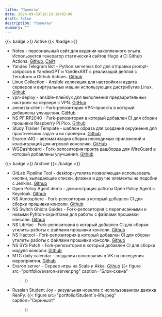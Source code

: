 ```yaml
---
title: 'Проекты'
date: 2024-09-09T18:10:19+03:00
draft: false
description: "Проекты"
summary: ""
---
```


{{< badge >}}
Active
{{< /badge >}}
* Notes - персональный сайт для ведения накопленного опыта. Используется генератор статический сайтов Hugo и CI Github Actions. [Github](https://github.com/pgalonza/Notes), [Сайт](https://notes.evaron.ru/)
* Yandex Telegram Bot - Python serveless бот для отправки prompt-запросов в YandexGPT и YandexART с реализаций деплоя с Terraform и Github Actions. [Github](https://github.com/pgalonza/yc-telegram-bot)
* Linux Collection - Ansible коллекция для настройки и аудита серверов и виртуальных машин использующих дистрибутив Linux. [Github](https://github.com/pgalonza/linux-collection/tree/main/roles)
* vpn-deploy - ansible-плейбук для выполнения предварительных настроек на сервере с VPN. [GitHub](https://github.com/pgalonza/vpn-deploy/tree/master)
* amnezia-client - Fork-репозитория VPN-проекта в который добавлены улучшения. [GitHub](https://github.com/pgalonza/amnezia-client)
* NS PF RP2040 - Fork-репозитория в который добавлен CI для сборки прошивки Raspberry Pi Pico. [Github](https://github.com/pgalonza/ns-pf-rp2040)
* Study Trainer Template - шаблон образа для создания окружения для практических задач и их проверки. [Github](https://github.com/pgalonza/study-trainer-template)
* Evaron-AIO - автоматизация сборки неоходимых приложений и конфигураций для игровой консолию. [GitHub](https://github.com/pgalonza/Evaron-AIO)
* WGDashboard - Fork-репозитория прокта дашборда для WireGuard в который добавлены улучшения. [Github](https://github.com/pgalonza/WGDashboard)

{{< badge >}}
Archive
{{< /badge >}}
* GitLab Pipeline Tool - desktop-утилита позволяющая использовать кнопки, выпадающие списки, флажки и другие элементы на подобии с Jenkins. [Github](https://github.com/pgalonza/gitlab-pipeline-tool)
* Open Policy Agent demo - демонстрация работы Open Policy Agent с Keycloak. [Github](https://github.com/pgalonza/opa-demo)
* NS Atmosphere - Fork-репозитория в который добавлен CI для сборки прошивки консоли. [Github](https://github.com/pgalonza/ns-Atmosphere)
* NS Switch Ghidra Guides - Fork-репозитория с переписанными и новыми Pyhton-скриптами для работы с файлами прошивки консоли. [Github](https://github.com/pgalonza/ns-Switch-Ghidra-Guides)
* NS LibHac - Fork-репозитория в который добавлен CI для сборки утилиты работы с файлами прошивки консоли. [Github](https://github.com/pgalonza/ns-LibHac)
* NS Hactool - Fork-репозитория в который добавлен CI для сборки утилиты работы с файлами прошивки консоли. [Github](https://github.com/pgalonza/ns-hactool)
* NS SYS Patch - Fork-репозитория в который добавлен CI для сборки модуля консоли. [Github](https://github.com/pgalonza/ns-pf-rp2040)
* MTG daily calendar - создания голосования в VK на посещения мероприятия. [Github](https://github.com/pgalonza/mtg-daily-calendar)
* Evaron server - Сервер игры на Scala и Akka. [Github](https://github.com/pgalonza/evaron_server)
{{< figure
    src="portfolio/evaron-server.png"
    caption="Блок-схема"
    >}}
* Russian Student Joy - визуальная новелла с использованием движка RenPy.
{{< figure
    src="portfolio/Student`s-life.jpeg"
    caption="Скриншот"
    >}}
